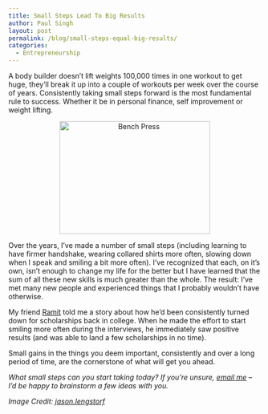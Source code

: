 ```yaml
---
title: Small Steps Lead To Big Results
author: Paul Singh
layout: post
permalink: /blog/small-steps-equal-big-results/
categories:
  - Entrepreneurship
---
```

<p style="text-align: left;">
  A body builder doesn’t lift weights 100,000 times in one workout to get huge, they&#8217;ll break it up into a couple of workouts per week over the course of years. Consistently taking small steps forward is the most fundamental rule to success. Whether it be in personal finance, self improvement or weight lifting.
</p>

<p style="text-align: center;">
  <a href="http://www.flickr.com/photos/jasonandkehly/2483823350/"><img class="size-medium wp-image-83" title="Bench Press" src="http://www.resultsjunkies.com/wp-content/uploads/2008/06/2483823350_fafff8d783-300x225.jpg" alt="Bench Press" width="300" height="225" /></a>
</p>

<p style="text-align: left;">
  Over the years, I&#8217;ve made a number of small steps (including learning to have firmer handshake, wearing collared shirts more often, slowing down when I speak and smiling a bit more often). I&#8217;ve recognized that each, on it&#8217;s own, isn&#8217;t enough to change my life for the better but I have learned that the sum of all these new skills is much greater than the whole. The result: I&#8217;ve met many new people and experienced things that I probably wouldn&#8217;t have otherwise.
</p>

<p style="text-align: left;">
  My friend <a href="http://www.iwillteachyoutoberich.com/blog/">Ramit</a> told me a story about how he&#8217;d been consistently turned down for scholarships back in college. When he made the effort to start smiling more often during the interviews, he immediately saw positive results (and was able to land a few scholarships in no time).
</p>

<p style="text-align: left;">
  Small gains in the things you deem important, consistently and over a long period of time, are the cornerstone of what will get you ahead.
</p>

<p style="text-align: left;">
  <em>What small steps can you start taking today? If you&#8217;re unsure, <a href="mailto:paul@resultsjunkies.com">email me</a> &#8211; I&#8217;d be happy to brainstorm a few ideas with you.</em>
</p>

<p style="text-align: left;">
  <em>Image Credit: <a title="Link to jason.lengstorf's photostream" href="http://www.flickr.com/photos/jasonandkehly/">jason.lengstorf</a></em>
</p>